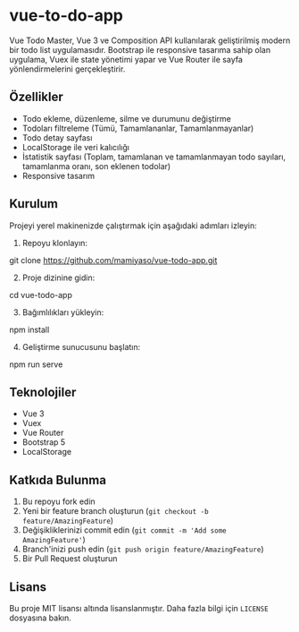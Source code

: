 # vue-to-do-app

Vue Todo Master, Vue 3 ve Composition API kullanılarak geliştirilmiş modern bir todo list uygulamasıdır. Bootstrap ile responsive tasarıma sahip olan uygulama, Vuex ile state yönetimi yapar ve Vue Router ile sayfa yönlendirmelerini gerçekleştirir.

## Özellikler

- Todo ekleme, düzenleme, silme ve durumunu değiştirme
- Todoları filtreleme (Tümü, Tamamlananlar, Tamamlanmayanlar)
- Todo detay sayfası
- LocalStorage ile veri kalıcılığı
- İstatistik sayfası (Toplam, tamamlanan ve tamamlanmayan todo sayıları, tamamlanma oranı, son eklenen todolar)
- Responsive tasarım

## Kurulum

Projeyi yerel makinenizde çalıştırmak için aşağıdaki adımları izleyin:

1. Repoyu klonlayın:

git clone https://github.com/mamiyaso/vue-todo-app.git

2. Proje dizinine gidin:

cd vue-todo-app

3. Bağımlılıkları yükleyin:

npm install

4. Geliştirme sunucusunu başlatın:

npm run serve

## Teknolojiler

- Vue 3
- Vuex
- Vue Router
- Bootstrap 5
- LocalStorage

## Katkıda Bulunma

1. Bu repoyu fork edin
2. Yeni bir feature branch oluşturun (`git checkout -b feature/AmazingFeature`)
3. Değişikliklerinizi commit edin (`git commit -m 'Add some AmazingFeature'`)
4. Branch'inizi push edin (`git push origin feature/AmazingFeature`)
5. Bir Pull Request oluşturun

## Lisans

Bu proje MIT lisansı altında lisanslanmıştır. Daha fazla bilgi için `LICENSE` dosyasına bakın.